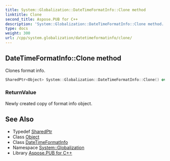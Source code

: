```yaml
---
title: System::Globalization::DateTimeFormatInfo::Clone method
linktitle: Clone
second_title: Aspose.PUB for C++
description: 'System::Globalization::DateTimeFormatInfo::Clone method. Clones format info in C++.'
type: docs
weight: 300
url: /cpp/system.globalization/datetimeformatinfo/clone/
---
```

## DateTimeFormatInfo::Clone method


Clones format info.

```cpp
SharedPtr<Object> System::Globalization::DateTimeFormatInfo::Clone() override
```


### ReturnValue

Newly created copy of format info object.

## See Also

* Typedef [SharedPtr](../../../system/sharedptr/)
* Class [Object](../../../system/object/)
* Class [DateTimeFormatInfo](../)
* Namespace [System::Globalization](../../)
* Library [Aspose.PUB for C++](../../../)
